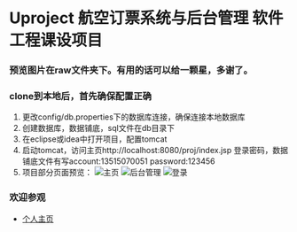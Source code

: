 # Uproject 航空订票系统与后台管理 软件工程课设项目
### 预览图片在raw文件夹下。有用的话可以给一颗星，多谢了。
### clone到本地后，首先确保配置正确
1. 更改config/db.properties下的数据库连接，确保连接本地数据库
2. 创建数据库，数据铺底，sql文件在db目录下
3. 在eclipse或idea中打开项目，配置tomcat
4. 启动tomcat，访问主页http://localhost:8080/proj/index.jsp 登录密码，数据铺底文件有写account:13515070051   password:123456
5. 项目部分页面预览：
 ![主页](https://github.com/liujidong/uni_project_java/blob/master/raw/2.png)
 ![后台管理](https://github.com/liujidong/uni_project_java/blob/master/raw/4.png)
 ![登录](https://github.com/liujidong/uni_project_java/blob/master/raw/3.png)

### 欢迎参观
* [个人主页](https://liujidong.github.io/)


